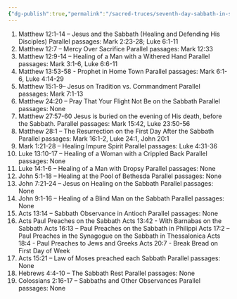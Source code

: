 ```yaml
---
{"dg-publish":true,"permalink":"/sacred-truces/seventh-day-sabbath-in-second-writings/","tags":["SacredTruces","Sabbath"]}
---
```



1. Matthew 12:1-14 – Jesus and the Sabbath (Healing and Defending His Disciples) Parallel passages: Mark 2:23-28;  Luke 6:1-11
2. Matthew 12:7 – Mercy Over Sacrifice Parallel passages: Mark 12:33
3. Matthew 12:9-14 – Healing of a Man with a Withered Hand Parallel passages: Mark 3:1-6, Luke 6:6-11
4. Matthew 13:53-58 - Prophet in Home Town Parallel passages: Mark 6:1-6, Luke 4:14-29
5. Matthew 15:1-9– Jesus on Tradition vs. Commandment Parallel passages: Mark 7:1-13
6. Matthew 24:20 – Pray That Your Flight Not Be on the Sabbath Parallel passages: None 
7. Matthew 27:57-60 Jesus is buried on the evening of His death, before the Sabbath. Parallel passages: Mark 15:42, Luke 23:50-56
8. Matthew 28:1 – The Resurrection on the First Day After the Sabbath Parallel passages: Mark 16:1-2, Luke 24:1, John 20:1
9. Mark 1:21-28 – Healing Impure Spirit Parallel passages: Luke 4:31-36
10. Luke 13:10-17 – Healing of a Woman with a Crippled Back Parallel passages: None
11. Luke 14:1-6 – Healing of a Man with Dropsy Parallel passages: None
12. John 5:1-18 – Healing at the Pool of Bethesda Parallel passages: None 
13. John 7:21-24 – Jesus on Healing on the Sabbath Parallel passages: None 
14. John 9:1-16 – Healing of a Blind Man on the Sabbath Parallel passages: None
15. Acts 13:14 – Sabbath Observance in Antioch Parallel passages: None 
16. Acts Paul Preaches on the Sabbath
	 Acts 13:42 - With Barnabas on the Sabbath
	 Acts 16:13 – Paul Preaches on the Sabbath in Philippi
	 Acts 17:2 – Paul Preaches in the Synagogue on the Sabbath in Thessalonica
	 Acts 18:4 - Paul Preaches to Jews and Greeks
	 Acts 20:7 - Break Bread on First Day of Week
17. Acts 15:21 – Law of Moses preached each Sabbath Parallel passages: None
18. Hebrews 4:4-10 – The Sabbath Rest  Parallel passages: None
19. Colossians 2:16-17 – Sabbaths and Other Observances Parallel passages: None 






